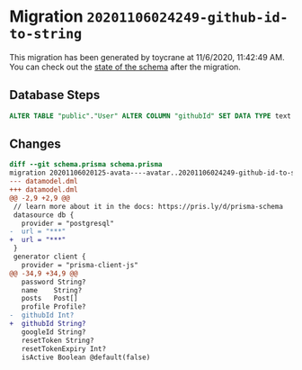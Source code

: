 # Migration `20201106024249-github-id-to-string`

This migration has been generated by toycrane at 11/6/2020, 11:42:49 AM.
You can check out the [state of the schema](./schema.prisma) after the migration.

## Database Steps

```sql
ALTER TABLE "public"."User" ALTER COLUMN "githubId" SET DATA TYPE text 
```

## Changes

```diff
diff --git schema.prisma schema.prisma
migration 20201106020125-avata----avatar..20201106024249-github-id-to-string
--- datamodel.dml
+++ datamodel.dml
@@ -2,9 +2,9 @@
 // learn more about it in the docs: https://pris.ly/d/prisma-schema
 datasource db {
   provider = "postgresql"
-  url = "***"
+  url = "***"
 }
 generator client {
   provider = "prisma-client-js"
@@ -34,9 +34,9 @@
   password String?
   name    String?
   posts   Post[]
   profile Profile?
-  githubId Int?
+  githubId String?
   googleId String?
   resetToken String?
   resetTokenExpiry Int?
   isActive Boolean @default(false)
```


